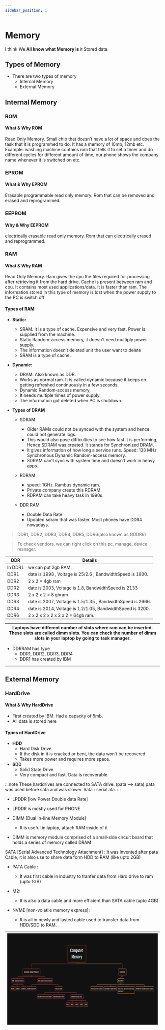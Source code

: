 ```yaml
---
sidebar_position: 1
---
```


# Memory 

I think We  **All know what Memory is** it Stored data.

## Types of Memory

- There are two types of memory 
    - Internal Memory
    - External Memory  

## Internal Memory

### ROM

#### What & Why ROM

Read Only Memory. Small chip that doesn’t have a lot of space and does the task that it is programmed to do. It has a memory of 10mb, 12mb etc.
Example: washing machine contains rom that tells it to set a timer and do different cycles for different amount of time, our phone shows the company name whenever it is switched on etc.

### EPROM 

#### What & Why EPROM

Erasable programmable read only memory. Rom that can be removed and erased and reprogrammed.

### EEPROM

#### Why & Why EEPROM

electrically erasable read only memory. Rom that can electrically erased and reprogrammed.


### RAM

#### What & Why RAM

Read Only Memory. 
Ram gives the cpu the files required for processing after retrieving it from the hard drive. Cache is present between ram and cpu.
It contains most used applications/data. It is faster than ram.
The information stored in this type of memory is lost when the power supply to the PC is switch off 

#### **Types of RAM**

- **Static:** 
    - SRAM. It is a type of cache. Expensive and very fast. Power is supplied from the machine.
    - Static Random-access memory, it doesn't need multiply power supply.
    - The information doesn’t deleted unit the user want to delete 
    - SRAM is a type of cache.

- **Dynamic:**
    - DRAM. Also known as DDR.
    - Works as normal ram. It is called dynamic because it keeps on getting refreshed continuously in a few seconds. 
    - Dynamic Random-access memory, 
    - It needs multiple times of power supply.
    - The information got deleted when PC is shutdown.

-  **Types of DRAM**

    - SDRAM 

        - Older RAMs could not be synced with the system and hence could not generate logs.
        - This would also pose difficulties to see how fast it is performing, Hence SDRAM was created. It stands for Synchronized DRAM.
        - It gives information of how long a service runs. Speed: 133 MHz Synchronous Dynamic Random-access memory.
        - SDRAM can't sync with system time and doesn’t work in heavy apps.

    - RDRAM 

        - speed: 1GHz. Rambus dynamic ram.
        - Private company create this RDRAM.
        - RDRAM can take heavy task in 1990s.

    - DDR RAM
        - Double Data Rate
        -  Updated sdram that was faster. Most phones have DDR4 nowadays.
    
> DDR1, DDR2, DDR3, DDR4, DDR5, DDR6(also known as GDDR6)

> To check vendors, we can right click on this pc, manage, device manager.


|DDR| Details |
|---|---|
|In DDR1| we can put 2gb RAM. |
|DDR1 | date is 1998 , Voltage is 25/2.6 , BandwidthSpeed is 1600.|
|DDR2| 2 x 2 = 4gb ram|
|DDR2 | date is 2003, Voltage is 1.8, BandwidthSpeed is 2133|
|DDR3| 2 x 2 x 2 = 8 gbram|
|DDR3 | date is 2007, Voltage is 1.5/1.35 , BandwidthSpeed is 2666.|
|DDR4 | date is 2014, Voltage is 1.2/1.05, BandwidthSpeed is 3200.|
|DDR6| 2 x 2 x 2 x 2 x 2 x 2 = 64gb ram.|


|Laptops have different number of slots where ram can be inserted. These slots are called dimm slots. You can check the number of dimm slots in your laptop by going to task manager.|
|---|


- DDRRAM has type
    - DDR1, DDR2, DDR3, DDR4 
    - DDR1 has created by IBM 

---

## External Memory 

### HardDrive

#### **What & Why HardDrive**

- First created by IBM. Had a capacity of 5mb. 
- All data is stored here

#### Types of HardDrive

- **HDD** 
    - Hard Disk Drive
    - If the disk in it is cracked or bent, the data won't be recovered
    - Takes more power and requires more space.
- **SDD**
    - Solid State Drive. 
    - Very compact and fast. Data is recoverable. 


:::note
These harddrives are connected to SATA drive. (pata --> sata) pata was used before sata and was slower. Sata : serial ata.
:::

  

- LPDDR [low Power Double data Rate]
- LPDDR is mostly used for PHONE

- DIMM [Dual in-line Memory Module]
    - It is useful in laptop, attach RAM inside of it

- DIMM is memory module comprised of a small-side circuit board that holds a series of memory called DRAM

SATA [Serial Advanced Technology Attachment] :
It was invented after pata Cable, it is also use to share data form HDD to RAM (like upto 2GB)

- PATA Cable :
    - It  was first cable in industry to tranfer data from Hard drive to ram (upto 1GB)

- M2:
    - It is also a data cable and more efficient than SATA cable (upto 4GB).

- NVME [non-volatile memory express]:
    - It is all in newly and lasted cable used to transfer data from HDD/SDD to RAM.

|![Memory_external_harddrive](./img/memorymindmap.png)|
|---| 